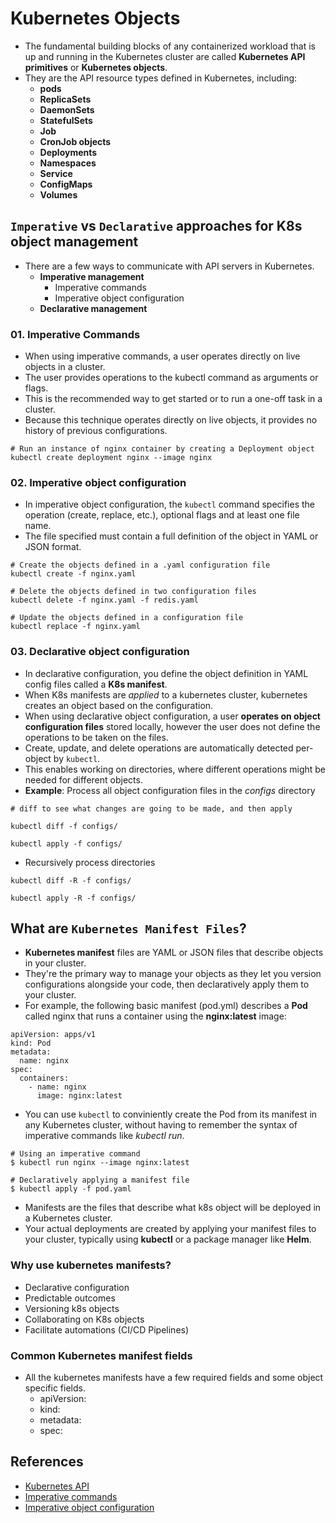 # Kubernetes Objects

- The fundamental building blocks of any containerized workload that is up and running in the Kubernetes cluster are called **Kubernetes API primitives** or **Kubernetes objects**.
- They are the API resource types defined in Kubernetes, including:
  - **pods**
  - **ReplicaSets**
  - **DaemonSets**
  - **StatefulSets**
  - **Job**
  - **CronJob objects**
  - **Deployments**
  - **Namespaces**
  - **Service**
  - **ConfigMaps**
  - **Volumes**

## `Imperative` vs `Declarative` approaches for K8s object management

- There are a few ways to communicate with API servers in Kubernetes.
  - **Imperative management**
    - Imperative commands
    - Imperative object configuration
  - **Declarative management**

### 01. Imperative Commands

- When using imperative commands, a user operates directly on live objects in a cluster.
- The user provides operations to the kubectl command as arguments or flags.
- This is the recommended way to get started or to run a one-off task in a cluster.
- Because this technique operates directly on live objects, it provides no history of previous configurations.

```
# Run an instance of nginx container by creating a Deployment object
kubectl create deployment nginx --image nginx

```

### 02. Imperative object configuration

- In imperative object configuration, the `kubectl` command specifies the operation (create, replace, etc.), optional flags and at least one file name.
- The file specified must contain a full definition of the object in YAML or JSON format.

```
# Create the objects defined in a .yaml configuration file
kubectl create -f nginx.yaml

# Delete the objects defined in two configuration files
kubectl delete -f nginx.yaml -f redis.yaml

# Update the objects defined in a configuration file
kubectl replace -f nginx.yaml

```

### 03. Declarative object configuration

- In declarative configuration, you define the object definition in YAML config files called a **K8s manifest**.
- When K8s manifests are _applied_ to a kubernetes cluster, kubernetes creates an object based on the configuration.
- When using declarative object configuration, a user **operates on object configuration files** stored locally, however the user does not define the operations to be taken on the files.
- Create, update, and delete operations are automatically detected per-object by `kubectl`.
- This enables working on directories, where different operations might be needed for different objects.
- **Example**: Process all object configuration files in the _configs_ directory

```
# diff to see what changes are going to be made, and then apply

kubectl diff -f configs/

kubectl apply -f configs/

```

- Recursively process directories

```
kubectl diff -R -f configs/

kubectl apply -R -f configs/
```

## What are `Kubernetes Manifest Files`?

- **Kubernetes manifest** files are YAML or JSON files that describe objects in your cluster.
- They're the primary way to manage your objects as they let you version configurations alongside your code, then declaratively apply them to your cluster.
- For example, the following basic manifest (pod.yml) describes a **Pod** called nginx that runs a container using the **nginx:latest** image:

```
apiVersion: apps/v1
kind: Pod
metadata:
  name: nginx
spec:
  containers:
    - name: nginx
      image: nginx:latest
```

- You can use `kubectl` to conviniently create the Pod from its manifest in any Kubernetes cluster, without having to remember the syntax of imperative commands like _kubectl run_.

```
# Using an imperative command
$ kubectl run nginx --image nginx:latest

# Declaratively applying a manifest file
$ kubectl apply -f pod.yaml
```

- Manifests are the files that describe what k8s object will be deployed in a Kubernetes cluster.
- Your actual deployments are created by applying your manifest files to your cluster, typically using **kubectl** or a package manager like **Helm**.

### Why use kubernetes manifests?

- Declarative configuration
- Predictable outcomes
- Versioning k8s objects
- Collaborating on K8s objects
- Facilitate automations (CI/CD Pipelines)

### Common Kubernetes manifest fields

- All the kubernetes manifests have a few required fields and some object specific fields.
  - apiVersion:
  - kind:
  - metadata:
  - spec:

## References

- [Kubernetes API](https://kubernetes.io/docs/reference/generated/kubernetes-api/v1.29/)
- [Imperative commands](https://kubernetes.io/docs/concepts/overview/working-with-objects/object-management/#imperative-commands)
- [Imperative object configuration](https://kubernetes.io/docs/concepts/overview/working-with-objects/object-management/#imperative-object-configuration)
